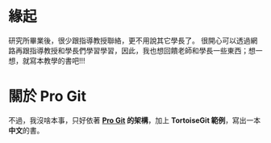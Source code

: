 # 緣起

研究所畢業後，很少跟指導教授聯絡，更不用說其它學長了。
很開心可以透過網路再跟指導教授和學長們學習學習，因此，我也想回饋老師和學長一些東西；想一想，就寫本教學的書吧!!!

# 關於 Pro Git

不過，我沒啥本事，只好依著 **[Pro Git](https://github.com/progit/progit2) 的架構**，加上 **TortoiseGit 範例**，寫出一本**中文**的書。
